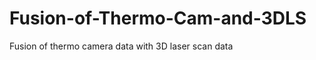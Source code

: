 Fusion-of-Thermo-Cam-and-3DLS
=============================

Fusion of thermo camera data with 3D laser scan data
